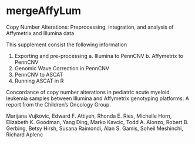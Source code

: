 mergeAffyLum
============

Copy Number Alterations: Preprocessing, integration, and analysis of Affymetrix and Illumina data

This supplement consist the following information
1.	Exporting and pre-processing
  a.	Illumina to PennCNV 
  b.	Affymetrix to PennCNV 
2.	Genomic Wave Correction in PennCNV
3.	PennCNV to ASCAT 
4.	Running ASCAT in R

Concordance of copy number alterations in pediatric acute myeloid leukemia samples between Illumina and Affymetrix genotyping platforms: A report from the Children’s Oncology Group.

Marijana Vujkovic, Edward F. Attiyeh, Rhonda E. Ries, Michelle Horn, Elizabeth K. Goodman, Yang Ding, Marko Kavcic, Todd A. Alonzo, Robert B. Gerbing, Betsy Hirsh, Susana Raimondi, Alan S. Gamis, Soheil Meshinchi, Richard Aplenc
